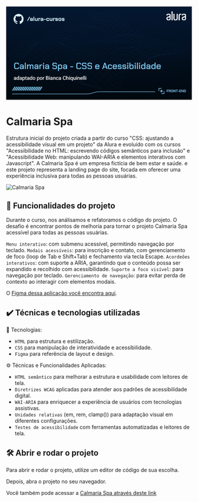 ![Calmaria Spa](./assets/thumbnail.png)

# Calmaria Spa

Estrutura inicial do projeto criada a partir do curso "CSS: ajustando a acessibilidade visual em um projeto" da Alura e evoluído com os cursos "Acessibilidade no HTML: escrevendo códigos semânticos para inclusão" e "Acessibilidade Web: manipulando WAI-ARIA e elementos interativos com Javascript". A Calmaria Spa é um empresa fictícia de bem estar e saúde. e este projeto representa a landing page do site, focada em oferecer uma experiência inclusiva para todas as pessoas usuárias.

<img src="./assets/screenshot.png" alt="Calmaria Spa" width="50%">

## 🔨 Funcionalidades do projeto

Durante o curso, nos análisamos e refatoramos o código do projeto.
O desafio é encontrar pontos de melhoria para tornar o projeto Calmaria Spa acessível para todas as pessoas usuárias.

`Menu interativo`: com submenu acessível, permitindo navegação por teclado.
`Modais acessíveis`: para inscrição e contato, com gerenciamento de foco (loop de Tab e Shift+Tab) e fechamento via tecla Escape.
`Acordeões interativos`: com suporte a ARIA, garantindo que o conteúdo possa ser expandido e recolhido com acessibilidade.
`Suporte a foco visível`: para navegação por teclado.
`Gerenciamento de navegação`: para evitar perda de contexto ao interagir com elementos modais.

O [Figma dessa aplicação você encontra aqui](https://www.figma.com/file/1pDTUXo7ovT6zlE64Zw509/Calmaria-Spa--%7C-Forma%C3%A7%C3%A3o-Acessibilidade?type=design&node-id=98-1263&mode=design&t=iIe3hZrzPEvVEi0o-0).

## ✔️ Técnicas e tecnologias utilizadas

🧪 Tecnologias:

- `HTML` para estrutura e estilização.
- `CSS` para manipulação de interatividade e acessibilidade.
- `Figma` para referência de layout e design.
<!-- - `Módulos JavaScript` (import/export) para organização do código. -->

⚙️ Técnicas e Funcionalidades Aplicadas:

- `HTML semântico` para melhorar a estrutura e usabilidade com leitores de tela.
- `Diretrizes WCAG` aplicadas para atender aos padrões de acessibilidade digital.
- `WAI-ARIA` para enriquecer a experiência de usuários com tecnologias assistivas.
- `Unidades relativas` (em, rem, clamp()) para adaptação visual em diferentes configurações.
- `Testes de acessibilidade` com ferramentas automatizadas e leitores de tela.

## 🛠️ Abrir e rodar o projeto

Para abrir e rodar o projeto, utilize um editor de código de sua escolha.

Depois, abra o projeto no seu navegador.

Você também pode acessar a [Calmaria Spa através deste link](https://calmaria-spa-seven-eta.vercel.app/)
